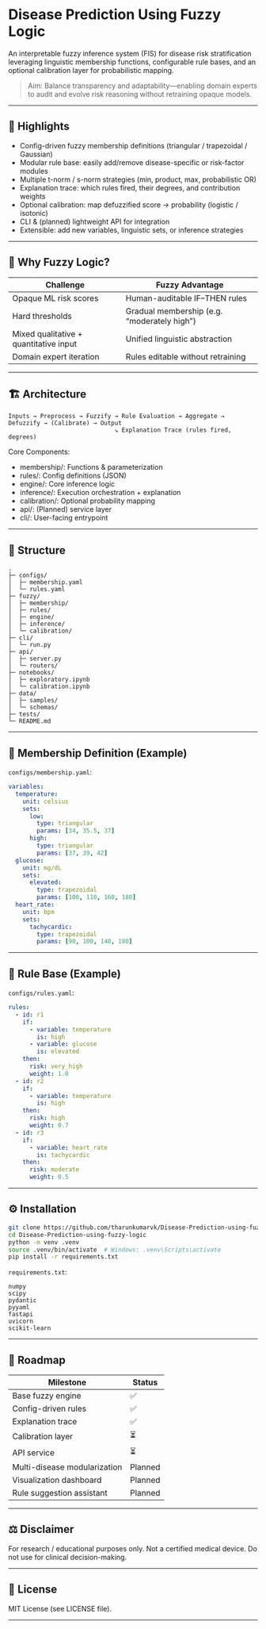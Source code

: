 # Disease Prediction Using Fuzzy Logic

An interpretable fuzzy inference system (FIS) for disease risk stratification leveraging linguistic membership functions, configurable rule bases, and an optional calibration layer for probabilistic mapping.

> Aim: Balance transparency and adaptability—enabling domain experts to audit and evolve risk reasoning without retraining opaque models.

---

## 🌟 Highlights

- Config-driven fuzzy membership definitions (triangular / trapezoidal / Gaussian)
- Modular rule base: easily add/remove disease-specific or risk-factor modules
- Multiple t-norm / s-norm strategies (min, product, max, probabilistic OR)
- Explanation trace: which rules fired, their degrees, and contribution weights
- Optional calibration: map defuzzified score → probability (logistic / isotonic)
- CLI & (planned) lightweight API for integration
- Extensible: add new variables, linguistic sets, or inference strategies

---

## 🧠 Why Fuzzy Logic?

| Challenge | Fuzzy Advantage |
|-----------|-----------------|
| Opaque ML risk scores | Human-auditable IF–THEN rules |
| Hard thresholds | Gradual membership (e.g. “moderately high”) |
| Mixed qualitative + quantitative input | Unified linguistic abstraction |
| Domain expert iteration | Rules editable without retraining |

---

## 🏗️ Architecture

```
Inputs → Preprocess → Fuzzify → Rule Evaluation → Aggregate → Defuzzify → (Calibrate) → Output
                              ↘ Explanation Trace (rules fired, degrees)
```

Core Components:
- membership/: Functions & parameterization
- rules/: Config definitions (JSON)
- engine/: Core inference logic
- inference/: Execution orchestration + explanation
- calibration/: Optional probability mapping
- api/: (Planned) service layer
- cli/: User-facing entrypoint

---

## 📂 Structure

```
.
├─ configs/
│  ├─ membership.yaml
│  └─ rules.yaml
├─ fuzzy/
│  ├─ membership/
│  ├─ rules/
│  ├─ engine/
│  ├─ inference/
│  └─ calibration/
├─ cli/
│  └─ run.py
├─ api/
│  ├─ server.py
│  └─ routers/
├─ notebooks/
│  ├─ exploratory.ipynb
│  └─ calibration.ipynb
├─ data/
│  ├─ samples/
│  └─ schemas/
├─ tests/
└─ README.md
```

---

## 🧩 Membership Definition (Example)

`configs/membership.yaml`:
```yaml
variables:
  temperature:
    unit: celsius
    sets:
      low:
        type: triangular
        params: [34, 35.5, 37]
      high:
        type: triangular
        params: [37, 39, 42]
  glucose:
    unit: mg/dL
    sets:
      elevated:
        type: trapezoidal
        params: [100, 110, 160, 180]
  heart_rate:
    unit: bpm
    sets:
      tachycardic:
        type: trapezoidal
        params: [90, 100, 140, 180]
```

---

## 🧮 Rule Base (Example)

`configs/rules.yaml`:
```yaml
rules:
  - id: r1
    if:
      - variable: temperature
        is: high
      - variable: glucose
        is: elevated
    then:
      risk: very_high
      weight: 1.0
  - id: r2
    if:
      - variable: temperature
        is: high
    then:
      risk: high
      weight: 0.7
  - id: r3
    if:
      - variable: heart_rate
        is: tachycardic
    then:
      risk: moderate
      weight: 0.5
```

---


## ⚙️ Installation

```bash
git clone https://github.com/tharunkumarvk/Disease-Prediction-using-fuzzy-logic.git
cd Disease-Prediction-using-fuzzy-logic
python -m venv .venv
source .venv/bin/activate  # Windows: .venv\Scripts\activate
pip install -r requirements.txt
```

`requirements.txt`:
```
numpy
scipy
pydantic
pyyaml
fastapi
uvicorn
scikit-learn
```

---

## 🧱 Roadmap

| Milestone | Status |
|-----------|--------|
| Base fuzzy engine | ✅ |
| Config-driven rules | ✅ |
| Explanation trace | ✅ |
| Calibration layer | ⏳ |
| API service | ⏳ |
| Multi-disease modularization | Planned |
| Visualization dashboard | Planned |
| Rule suggestion assistant | Planned |

---

## ⚖️ Disclaimer

For research / educational purposes only. Not a certified medical device. Do not use for clinical decision-making.

---


## 📄 License

MIT License (see LICENSE file).

---

